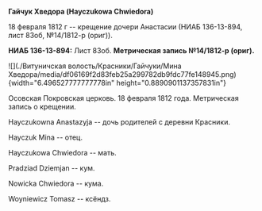 **Гайчук Хведора (Hayczukowa Chwiedora)**

18 февраля 1812 г -- крещение дочери Анастасии (НИАБ 136-13-894, лист
83об, №14/1812-р (ориг)).

**НИАБ 136-13-894:** Лист 83об. **Метрическая запись №14/1812-р
(ориг).**

![](./Витуничская волость/Красники/Гайчуки/Мина Хведора/media/df06169f2d83feb25a299782db9fdc77fe148945.png){width="6.496527777777778in"
height="0.8890901137357831in"}

Осовская Покровская церковь. 18 февраля 1812 года. Метрическая запись о
крещении.

Hayczukowna Anastazyja -- дочь родителей с деревни Красники.

Hayczuk Mina -- отец.

Hayczukowa Chwiedora -- мать.

Pradziad Dziemjan -- кум.

Nowicka Chwiedora -- кума.

Woyniewicz Tomasz -- ксёндз.
